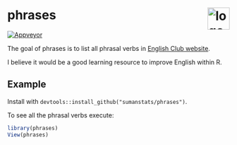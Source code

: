 # phrases <img src="https://cdn.rawgit.com/nteract/hydrogen/17eda245/static/animate-logo.svg" alt="logo taken from hydrogen" height="50px" align="right" />


[![Appveyor](https://ci.appveyor.com/api/projects/status/jpvgj1q3xo4xj63d?svg=true)](https://ci.appveyor.com/project/sumandoc/phrases)


The goal of phrases is to list all phrasal verbs in [English Club website](https://www.englishclub.com/ref/Phrasal_Verbs/).

I believe it would be a good learning resource to improve English within R.

## Example

Install with `devtools::install_github("sumanstats/phrases")`.

To see all the phrasal verbs execute:
``` r
library(phrases)
View(phrases)
```
